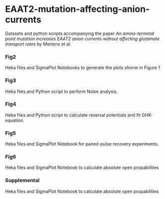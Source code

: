 # EAAT2-mutation-affecting-anion-currents

Datasets and python scripts accompanying the paper *An amino-terminal point mutation increases EAAT2 anion currents without affecting glutamate transport rates* by Mertens et al.

### Fig2
Heka files and SigmaPlot Notebooks to generate the plots shonw in Figure 1
 

### Fig3
Heka files and Python script to perform Noise analysis. 

### Fig4
Heka files and Python script to calculate reversal potentials and fit GHK-equation. 

### Fig5
Heka files and SigmaPlot Notebook for paired-pulse recovery experiments.   

### Fig6
Heka files and SigmaPlot Notebook to calculate absolute open propabilities  

### Supplemental
Heka files and SigmaPlot Notebook to calculate absolute open propabilities  
